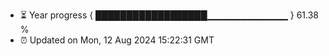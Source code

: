 - ⏳ Year progress { ██████████████████▁▁▁▁▁▁▁▁▁▁▁▁ } 61.38 %
- ⏰ Updated on Mon, 12 Aug 2024 15:22:31 GMT

